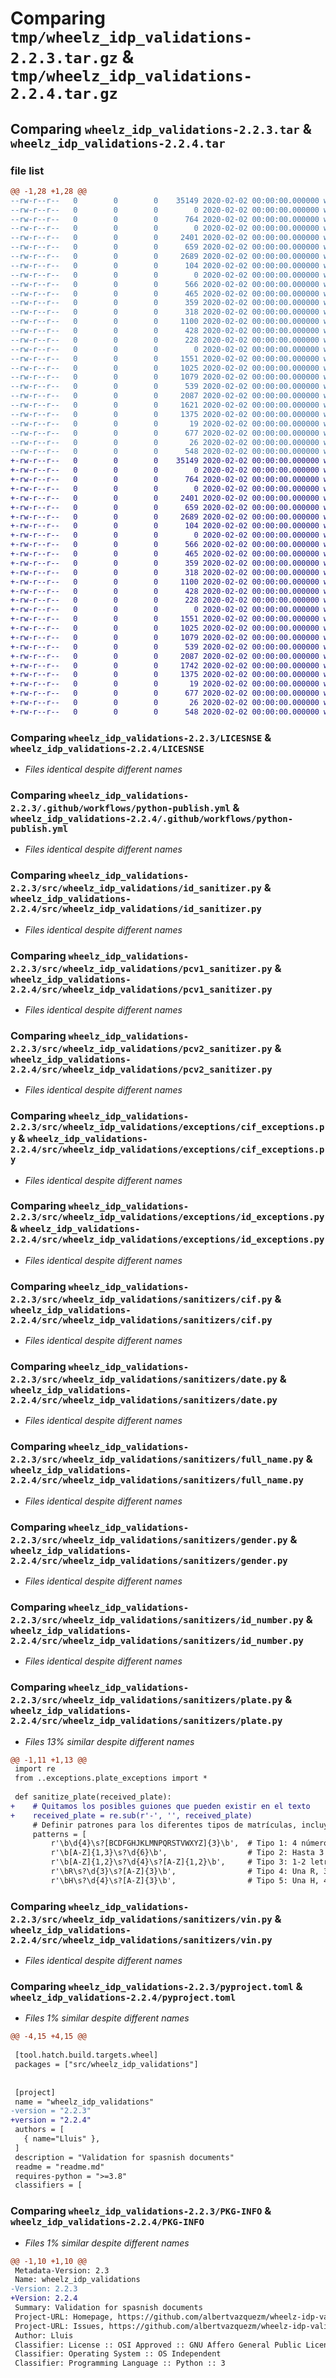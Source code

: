 # Comparing `tmp/wheelz_idp_validations-2.2.3.tar.gz` & `tmp/wheelz_idp_validations-2.2.4.tar.gz`

## Comparing `wheelz_idp_validations-2.2.3.tar` & `wheelz_idp_validations-2.2.4.tar`

### file list

```diff
@@ -1,28 +1,28 @@
--rw-r--r--   0        0        0    35149 2020-02-02 00:00:00.000000 wheelz_idp_validations-2.2.3/LICESNSE
--rw-r--r--   0        0        0        0 2020-02-02 00:00:00.000000 wheelz_idp_validations-2.2.3/requirements.txt
--rw-r--r--   0        0        0      764 2020-02-02 00:00:00.000000 wheelz_idp_validations-2.2.3/.github/workflows/python-publish.yml
--rw-r--r--   0        0        0        0 2020-02-02 00:00:00.000000 wheelz_idp_validations-2.2.3/src/wheelz_idp_validations/__init__.py
--rw-r--r--   0        0        0     2401 2020-02-02 00:00:00.000000 wheelz_idp_validations-2.2.3/src/wheelz_idp_validations/id_sanitizer.py
--rw-r--r--   0        0        0      659 2020-02-02 00:00:00.000000 wheelz_idp_validations-2.2.3/src/wheelz_idp_validations/pcv1_sanitizer.py
--rw-r--r--   0        0        0     2689 2020-02-02 00:00:00.000000 wheelz_idp_validations-2.2.3/src/wheelz_idp_validations/pcv2_sanitizer.py
--rw-r--r--   0        0        0      104 2020-02-02 00:00:00.000000 wheelz_idp_validations-2.2.3/src/wheelz_idp_validations/sanitize_exception.py
--rw-r--r--   0        0        0        0 2020-02-02 00:00:00.000000 wheelz_idp_validations-2.2.3/src/wheelz_idp_validations/exceptions/__init__.py
--rw-r--r--   0        0        0      566 2020-02-02 00:00:00.000000 wheelz_idp_validations-2.2.3/src/wheelz_idp_validations/exceptions/cif_exceptions.py
--rw-r--r--   0        0        0      465 2020-02-02 00:00:00.000000 wheelz_idp_validations-2.2.3/src/wheelz_idp_validations/exceptions/date_exceptions.py
--rw-r--r--   0        0        0      359 2020-02-02 00:00:00.000000 wheelz_idp_validations-2.2.3/src/wheelz_idp_validations/exceptions/full_name_exceptions.py
--rw-r--r--   0        0        0      318 2020-02-02 00:00:00.000000 wheelz_idp_validations-2.2.3/src/wheelz_idp_validations/exceptions/gender_exceptions.py
--rw-r--r--   0        0        0     1100 2020-02-02 00:00:00.000000 wheelz_idp_validations-2.2.3/src/wheelz_idp_validations/exceptions/id_exceptions.py
--rw-r--r--   0        0        0      428 2020-02-02 00:00:00.000000 wheelz_idp_validations-2.2.3/src/wheelz_idp_validations/exceptions/plate_exceptions.py
--rw-r--r--   0        0        0      228 2020-02-02 00:00:00.000000 wheelz_idp_validations-2.2.3/src/wheelz_idp_validations/exceptions/vin_exceptions.py
--rw-r--r--   0        0        0        0 2020-02-02 00:00:00.000000 wheelz_idp_validations-2.2.3/src/wheelz_idp_validations/sanitizers/__init__.py
--rw-r--r--   0        0        0     1551 2020-02-02 00:00:00.000000 wheelz_idp_validations-2.2.3/src/wheelz_idp_validations/sanitizers/cif.py
--rw-r--r--   0        0        0     1025 2020-02-02 00:00:00.000000 wheelz_idp_validations-2.2.3/src/wheelz_idp_validations/sanitizers/date.py
--rw-r--r--   0        0        0     1079 2020-02-02 00:00:00.000000 wheelz_idp_validations-2.2.3/src/wheelz_idp_validations/sanitizers/full_name.py
--rw-r--r--   0        0        0      539 2020-02-02 00:00:00.000000 wheelz_idp_validations-2.2.3/src/wheelz_idp_validations/sanitizers/gender.py
--rw-r--r--   0        0        0     2087 2020-02-02 00:00:00.000000 wheelz_idp_validations-2.2.3/src/wheelz_idp_validations/sanitizers/id_number.py
--rw-r--r--   0        0        0     1621 2020-02-02 00:00:00.000000 wheelz_idp_validations-2.2.3/src/wheelz_idp_validations/sanitizers/plate.py
--rw-r--r--   0        0        0     1375 2020-02-02 00:00:00.000000 wheelz_idp_validations-2.2.3/src/wheelz_idp_validations/sanitizers/vin.py
--rw-r--r--   0        0        0       19 2020-02-02 00:00:00.000000 wheelz_idp_validations-2.2.3/.gitignore
--rw-r--r--   0        0        0      677 2020-02-02 00:00:00.000000 wheelz_idp_validations-2.2.3/pyproject.toml
--rw-r--r--   0        0        0       26 2020-02-02 00:00:00.000000 wheelz_idp_validations-2.2.3/readme.md
--rw-r--r--   0        0        0      548 2020-02-02 00:00:00.000000 wheelz_idp_validations-2.2.3/PKG-INFO
+-rw-r--r--   0        0        0    35149 2020-02-02 00:00:00.000000 wheelz_idp_validations-2.2.4/LICESNSE
+-rw-r--r--   0        0        0        0 2020-02-02 00:00:00.000000 wheelz_idp_validations-2.2.4/requirements.txt
+-rw-r--r--   0        0        0      764 2020-02-02 00:00:00.000000 wheelz_idp_validations-2.2.4/.github/workflows/python-publish.yml
+-rw-r--r--   0        0        0        0 2020-02-02 00:00:00.000000 wheelz_idp_validations-2.2.4/src/wheelz_idp_validations/__init__.py
+-rw-r--r--   0        0        0     2401 2020-02-02 00:00:00.000000 wheelz_idp_validations-2.2.4/src/wheelz_idp_validations/id_sanitizer.py
+-rw-r--r--   0        0        0      659 2020-02-02 00:00:00.000000 wheelz_idp_validations-2.2.4/src/wheelz_idp_validations/pcv1_sanitizer.py
+-rw-r--r--   0        0        0     2689 2020-02-02 00:00:00.000000 wheelz_idp_validations-2.2.4/src/wheelz_idp_validations/pcv2_sanitizer.py
+-rw-r--r--   0        0        0      104 2020-02-02 00:00:00.000000 wheelz_idp_validations-2.2.4/src/wheelz_idp_validations/sanitize_exception.py
+-rw-r--r--   0        0        0        0 2020-02-02 00:00:00.000000 wheelz_idp_validations-2.2.4/src/wheelz_idp_validations/exceptions/__init__.py
+-rw-r--r--   0        0        0      566 2020-02-02 00:00:00.000000 wheelz_idp_validations-2.2.4/src/wheelz_idp_validations/exceptions/cif_exceptions.py
+-rw-r--r--   0        0        0      465 2020-02-02 00:00:00.000000 wheelz_idp_validations-2.2.4/src/wheelz_idp_validations/exceptions/date_exceptions.py
+-rw-r--r--   0        0        0      359 2020-02-02 00:00:00.000000 wheelz_idp_validations-2.2.4/src/wheelz_idp_validations/exceptions/full_name_exceptions.py
+-rw-r--r--   0        0        0      318 2020-02-02 00:00:00.000000 wheelz_idp_validations-2.2.4/src/wheelz_idp_validations/exceptions/gender_exceptions.py
+-rw-r--r--   0        0        0     1100 2020-02-02 00:00:00.000000 wheelz_idp_validations-2.2.4/src/wheelz_idp_validations/exceptions/id_exceptions.py
+-rw-r--r--   0        0        0      428 2020-02-02 00:00:00.000000 wheelz_idp_validations-2.2.4/src/wheelz_idp_validations/exceptions/plate_exceptions.py
+-rw-r--r--   0        0        0      228 2020-02-02 00:00:00.000000 wheelz_idp_validations-2.2.4/src/wheelz_idp_validations/exceptions/vin_exceptions.py
+-rw-r--r--   0        0        0        0 2020-02-02 00:00:00.000000 wheelz_idp_validations-2.2.4/src/wheelz_idp_validations/sanitizers/__init__.py
+-rw-r--r--   0        0        0     1551 2020-02-02 00:00:00.000000 wheelz_idp_validations-2.2.4/src/wheelz_idp_validations/sanitizers/cif.py
+-rw-r--r--   0        0        0     1025 2020-02-02 00:00:00.000000 wheelz_idp_validations-2.2.4/src/wheelz_idp_validations/sanitizers/date.py
+-rw-r--r--   0        0        0     1079 2020-02-02 00:00:00.000000 wheelz_idp_validations-2.2.4/src/wheelz_idp_validations/sanitizers/full_name.py
+-rw-r--r--   0        0        0      539 2020-02-02 00:00:00.000000 wheelz_idp_validations-2.2.4/src/wheelz_idp_validations/sanitizers/gender.py
+-rw-r--r--   0        0        0     2087 2020-02-02 00:00:00.000000 wheelz_idp_validations-2.2.4/src/wheelz_idp_validations/sanitizers/id_number.py
+-rw-r--r--   0        0        0     1742 2020-02-02 00:00:00.000000 wheelz_idp_validations-2.2.4/src/wheelz_idp_validations/sanitizers/plate.py
+-rw-r--r--   0        0        0     1375 2020-02-02 00:00:00.000000 wheelz_idp_validations-2.2.4/src/wheelz_idp_validations/sanitizers/vin.py
+-rw-r--r--   0        0        0       19 2020-02-02 00:00:00.000000 wheelz_idp_validations-2.2.4/.gitignore
+-rw-r--r--   0        0        0      677 2020-02-02 00:00:00.000000 wheelz_idp_validations-2.2.4/pyproject.toml
+-rw-r--r--   0        0        0       26 2020-02-02 00:00:00.000000 wheelz_idp_validations-2.2.4/readme.md
+-rw-r--r--   0        0        0      548 2020-02-02 00:00:00.000000 wheelz_idp_validations-2.2.4/PKG-INFO
```

### Comparing `wheelz_idp_validations-2.2.3/LICESNSE` & `wheelz_idp_validations-2.2.4/LICESNSE`

 * *Files identical despite different names*

### Comparing `wheelz_idp_validations-2.2.3/.github/workflows/python-publish.yml` & `wheelz_idp_validations-2.2.4/.github/workflows/python-publish.yml`

 * *Files identical despite different names*

### Comparing `wheelz_idp_validations-2.2.3/src/wheelz_idp_validations/id_sanitizer.py` & `wheelz_idp_validations-2.2.4/src/wheelz_idp_validations/id_sanitizer.py`

 * *Files identical despite different names*

### Comparing `wheelz_idp_validations-2.2.3/src/wheelz_idp_validations/pcv1_sanitizer.py` & `wheelz_idp_validations-2.2.4/src/wheelz_idp_validations/pcv1_sanitizer.py`

 * *Files identical despite different names*

### Comparing `wheelz_idp_validations-2.2.3/src/wheelz_idp_validations/pcv2_sanitizer.py` & `wheelz_idp_validations-2.2.4/src/wheelz_idp_validations/pcv2_sanitizer.py`

 * *Files identical despite different names*

### Comparing `wheelz_idp_validations-2.2.3/src/wheelz_idp_validations/exceptions/cif_exceptions.py` & `wheelz_idp_validations-2.2.4/src/wheelz_idp_validations/exceptions/cif_exceptions.py`

 * *Files identical despite different names*

### Comparing `wheelz_idp_validations-2.2.3/src/wheelz_idp_validations/exceptions/id_exceptions.py` & `wheelz_idp_validations-2.2.4/src/wheelz_idp_validations/exceptions/id_exceptions.py`

 * *Files identical despite different names*

### Comparing `wheelz_idp_validations-2.2.3/src/wheelz_idp_validations/sanitizers/cif.py` & `wheelz_idp_validations-2.2.4/src/wheelz_idp_validations/sanitizers/cif.py`

 * *Files identical despite different names*

### Comparing `wheelz_idp_validations-2.2.3/src/wheelz_idp_validations/sanitizers/date.py` & `wheelz_idp_validations-2.2.4/src/wheelz_idp_validations/sanitizers/date.py`

 * *Files identical despite different names*

### Comparing `wheelz_idp_validations-2.2.3/src/wheelz_idp_validations/sanitizers/full_name.py` & `wheelz_idp_validations-2.2.4/src/wheelz_idp_validations/sanitizers/full_name.py`

 * *Files identical despite different names*

### Comparing `wheelz_idp_validations-2.2.3/src/wheelz_idp_validations/sanitizers/gender.py` & `wheelz_idp_validations-2.2.4/src/wheelz_idp_validations/sanitizers/gender.py`

 * *Files identical despite different names*

### Comparing `wheelz_idp_validations-2.2.3/src/wheelz_idp_validations/sanitizers/id_number.py` & `wheelz_idp_validations-2.2.4/src/wheelz_idp_validations/sanitizers/id_number.py`

 * *Files identical despite different names*

### Comparing `wheelz_idp_validations-2.2.3/src/wheelz_idp_validations/sanitizers/plate.py` & `wheelz_idp_validations-2.2.4/src/wheelz_idp_validations/sanitizers/plate.py`

 * *Files 13% similar despite different names*

```diff
@@ -1,11 +1,13 @@
 import re
 from ..exceptions.plate_exceptions import *
 
 def sanitize_plate(received_plate):
+    # Quitamos los posibles guiones que pueden existir en el texto
+    received_plate = re.sub(r'-', '', received_plate)
     # Definir patrones para los diferentes tipos de matrículas, incluyendo espacios opcionales donde sea necesario
     patterns = [
         r'\b\d{4}\s?[BCDFGHJKLMNPQRSTVWXYZ]{3}\b',  # Tipo 1: 4 números seguidos de 3 letras no vocales, con un espacio opcional
         r'\b[A-Z]{1,3}\s?\d{6}\b',                  # Tipo 2: Hasta 3 letras seguidas de 6 números con un espacio opcional
         r'\b[A-Z]{1,2}\s?\d{4}\s?[A-Z]{1,2}\b',     # Tipo 3: 1-2 letras, 4 números y 1-2 letras, con espacios opcionales
         r'\bR\s?\d{3}\s?[A-Z]{3}\b',                # Tipo 4: Una R, 3 números y 3 letras, con espacios opcionales
         r'\bH\s?\d{4}\s?[A-Z]{3}\b',                # Tipo 5: Una H, 4 números y 3 letras, con espacios opcionales
```

### Comparing `wheelz_idp_validations-2.2.3/src/wheelz_idp_validations/sanitizers/vin.py` & `wheelz_idp_validations-2.2.4/src/wheelz_idp_validations/sanitizers/vin.py`

 * *Files identical despite different names*

### Comparing `wheelz_idp_validations-2.2.3/pyproject.toml` & `wheelz_idp_validations-2.2.4/pyproject.toml`

 * *Files 1% similar despite different names*

```diff
@@ -4,15 +4,15 @@
 
 [tool.hatch.build.targets.wheel]
 packages = ["src/wheelz_idp_validations"]
 
 
 [project]
 name = "wheelz_idp_validations"
-version = "2.2.3"
+version = "2.2.4"
 authors = [
   { name="Lluis" },
 ]
 description = "Validation for spasnish documents"
 readme = "readme.md"
 requires-python = ">=3.8"
 classifiers = [
```

### Comparing `wheelz_idp_validations-2.2.3/PKG-INFO` & `wheelz_idp_validations-2.2.4/PKG-INFO`

 * *Files 1% similar despite different names*

```diff
@@ -1,10 +1,10 @@
 Metadata-Version: 2.3
 Name: wheelz_idp_validations
-Version: 2.2.3
+Version: 2.2.4
 Summary: Validation for spasnish documents
 Project-URL: Homepage, https://github.com/albertvazquezm/wheelz-idp-validations
 Project-URL: Issues, https://github.com/albertvazquezm/wheelz-idp-validationsissues
 Author: Lluis
 Classifier: License :: OSI Approved :: GNU Affero General Public License v3
 Classifier: Operating System :: OS Independent
 Classifier: Programming Language :: Python :: 3
```


